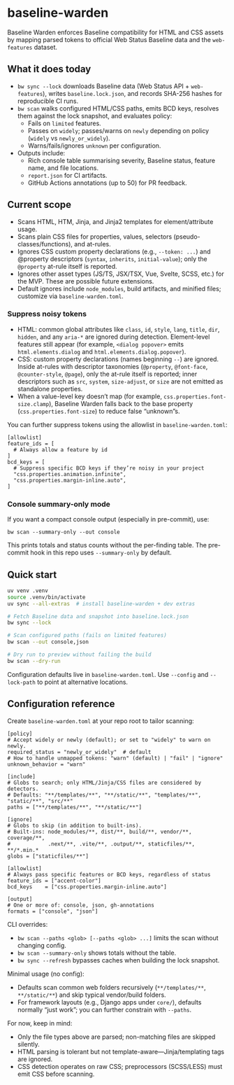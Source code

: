 # baseline-warden

Baseline Warden enforces Baseline compatibility for HTML and CSS assets by mapping parsed tokens to official Web Status Baseline data and the `web-features` dataset.

## What it does today

- `bw sync --lock` downloads Baseline data (Web Status API + `web-features`), writes `baseline.lock.json`, and records SHA-256 hashes for reproducible CI runs.
- `bw scan` walks configured HTML/CSS paths, emits BCD keys, resolves them against the lock snapshot, and evaluates policy:
  - Fails on `limited` features.
  - Passes on `widely`; passes/warns on `newly` depending on policy (`widely` vs `newly_or_widely`).
  - Warns/fails/ignores `unknown` per configuration.
- Outputs include:
  - Rich console table summarising severity, Baseline status, feature name, and file locations.
  - `report.json` for CI artifacts.
  - GitHub Actions annotations (up to 50) for PR feedback.

## Current scope

- Scans HTML, HTM, Jinja, and Jinja2 templates for element/attribute usage.
- Scans plain CSS files for properties, values, selectors (pseudo-classes/functions), and at-rules.
- Ignores CSS custom property declarations (e.g., `--token: ...`) and @property descriptors (`syntax`, `inherits`, `initial-value`); only the `@property` at-rule itself is reported.
- Ignores other asset types (JS/TS, JSX/TSX, Vue, Svelte, SCSS, etc.) for the MVP. These are possible future extensions.
- Default ignores include `node_modules`, build artifacts, and minified files; customize via `baseline-warden.toml`.

### Suppress noisy tokens

- HTML: common global attributes like `class`, `id`, `style`, `lang`, `title`, `dir`, `hidden`, and any `aria-*` are ignored during detection. Element-level features still appear (for example, `<dialog popover>` emits `html.elements.dialog` and `html.elements.dialog.popover`).
- CSS: custom property declarations (names beginning `--`) are ignored. Inside at-rules with descriptor taxonomies (`@property`, `@font-face`, `@counter-style`, `@page`), only the at-rule itself is reported; inner descriptors such as `src`, `system`, `size-adjust`, or `size` are not emitted as standalone properties.
- When a value-level key doesn’t map (for example, `css.properties.font-size.clamp`), Baseline Warden falls back to the base property (`css.properties.font-size`) to reduce false “unknown”s.

You can further suppress tokens using the allowlist in `baseline-warden.toml`:

```
[allowlist]
feature_ids = [
  # Always allow a feature by id
]
bcd_keys = [
  # Suppress specific BCD keys if they’re noisy in your project
  "css.properties.animation.infinite",
  "css.properties.margin-inline.auto",
]
```

### Console summary-only mode

If you want a compact console output (especially in pre-commit), use:

```
bw scan --summary-only --out console
```

This prints totals and status counts without the per-finding table. The pre-commit hook in this repo uses `--summary-only` by default.

## Quick start

```bash
uv venv .venv
source .venv/bin/activate
uv sync --all-extras  # install baseline-warden + dev extras

# Fetch Baseline data and snapshot into baseline.lock.json
bw sync --lock

# Scan configured paths (fails on limited features)
bw scan --out console,json

# Dry run to preview without failing the build
bw scan --dry-run
```

Configuration defaults live in `baseline-warden.toml`. Use `--config` and `--lock-path` to point at alternative locations.

## Configuration reference

Create `baseline-warden.toml` at your repo root to tailor scanning:

```
[policy]
# Accept widely or newly (default); or set to "widely" to warn on newly.
required_status = "newly_or_widely"  # default
# How to handle unmapped tokens: "warn" (default) | "fail" | "ignore"
unknown_behavior = "warn"

[include]
# Globs to search; only HTML/Jinja/CSS files are considered by detectors.
# Defaults: "**/templates/**", "**/static/**", "templates/**", "static/**", "src/**"
paths = ["**/templates/**", "**/static/**"]

[ignore]
# Globs to skip (in addition to built-ins).
# Built-ins: node_modules/**, dist/**, build/**, vendor/**, coverage/**,
#            .next/**, .vite/**, .output/**, staticfiles/**, **/*.min.*
globs = ["staticfiles/**"]

[allowlist]
# Always pass specific features or BCD keys, regardless of status
feature_ids = ["accent-color"]
bcd_keys    = ["css.properties.margin-inline.auto"]

[output]
# One or more of: console, json, gh-annotations
formats = ["console", "json"]
```

CLI overrides:
- `bw scan --paths <glob> [--paths <glob> ...]` limits the scan without changing config.
- `bw scan --summary-only` shows totals without the table.
- `bw sync --refresh` bypasses caches when building the lock snapshot.

Minimal usage (no config):
- Defaults scan common web folders recursively (`**/templates/**`, `**/static/**`) and skip typical vendor/build folders.
- For framework layouts (e.g., Django apps under `core/`), defaults normally “just work”; you can further constrain with `--paths`.

For now, keep in mind:

- Only the file types above are parsed; non-matching files are skipped silently.
- HTML parsing is tolerant but not template-aware—Jinja/templating tags are ignored.
- CSS detection operates on raw CSS; preprocessors (SCSS/LESS) must emit CSS before scanning.
